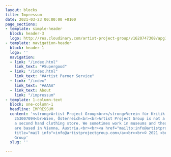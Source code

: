 ```yaml
---
layout: blocks
title: Impressum
date: 2021-03-23 00:00:00 +0100
page_sections:
- template: simple-header
  block: header-3
  logo: http://res.cloudinary.com/artist-project-group/v1620747308/apg1/APG_Logo_Dev_V12_3A1_x1200_en9j2o.png
- template: navigation-header
  block: header-1
  logo: ''
  navigation:
  - link: "/index.html"
    link_text: "#Supergood"
  - link: "/index.html"
    link_text: "#Artist Parner Service"
  - link: "/index"
    link_text: "#AAAA"
  - link_text: About
    link: "/impressum"
- template: 1-column-text
  block: one-column-1
  headline: IMPRESSUM
  content: '<strong>Artist Project Group<br></strong>Verein für Kritik und Produktion<br>ZVR-Number:
    253007094<br>Wien, Österreich<br><br>Artist Project Group is not a brewery nor
    a second hand clothing store. We sometimes work in museums and theatres. <br>We
    are based in Vienna, Austria.<br><br><a href="mailto:info@artistprojectgroup.com"
    title="mail info">info@artistprojectgroup.com</a><br><br>© 2021 <br>Artist Project
    Group'
  slug: ''

---
```

